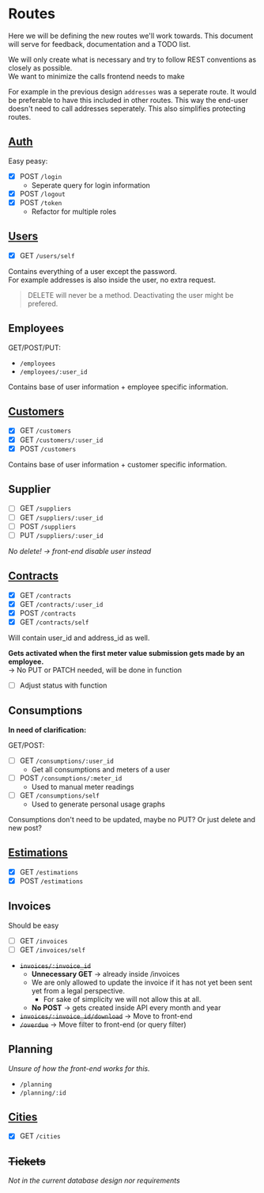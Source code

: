 # Routes

Here we will be defining the new routes we'll work towards.
This document will serve for feedback, documentation and a TODO list.

We will only create what is necessary and try to follow REST conventions as closely as possible.  
We want to minimize the calls frontend needs to make

For example in the previous design `addresses` was a seperate route. It would be preferable to have this included in other routes.
This way the end-user doesn't need to call addresses seperately. This also simplifies protecting routes.

## [Auth](auth.md)

Easy peasy:
- [X] POST `/login`
  - Seperate query for login information
- [X] POST `/logout`
- [X] POST `/token`
  - Refactor for multiple roles

## [Users](users.md)

- [X] GET `/users/self`

Contains everything of a user except the password.  
For example addresses is also inside the user, no extra request.

> DELETE will never be a method. Deactivating the user might be prefered.

## Employees

GET/POST/PUT:  
- `/employees`
- `/employees/:user_id`

Contains base of user information + employee specific information.

## [Customers](customers.md)

- [X] GET `/customers`
- [X] GET `/customers/:user_id`
- [X] POST `/customers`

Contains base of user information + customer specific information.

## Supplier

- [ ] GET `/suppliers`
- [ ] GET `/suppliers/:user_id`
- [ ] POST `/suppliers`
- [ ] PUT `/suppliers/:user_id`

*No delete! -> front-end disable user instead*

## [Contracts](contract.md)

- [X] GET `/contracts`
- [X] GET `/contracts/:user_id`
- [X] POST `/contracts`
- [X] GET `/contracts/self`

Will contain user_id and address_id as well.

**Gets activated when the first meter value submission gets made by an employee.**  
-> No PUT or PATCH needed, will be done in function
- [ ] Adjust status with function

## Consumptions

**In need of clarification:**

GET/POST:
- [ ] GET `/consumptions/:user_id`
  - Get all consumptions and meters of a user
- [ ] POST `/consumptions/:meter_id`
  - Used to manual meter readings
- [ ] GET `/consumptions/self`
  - Used to generate personal usage graphs

Consumptions don't need to be updated, maybe no PUT?
Or just delete and new post?

## [Estimations](estimations.md)

- [X] GET `/estimations`
- [X] POST `/estimations`

## Invoices

Should be easy
- [ ] GET `/invoices`
- [ ] GET `/invoices/self`

- ~~`invoices/:invoice_id`~~
  - **Unnecessary GET** -> already inside /invoices
  - We are only allowed to update the invoice if it has not yet been sent yet from a legal perspective.
    - For sake of simplicity we will not allow this at all.
  - **No POST** -> gets created inside API every month and year
- ~~`invoices/:invoice_id/download`~~ -> Move to front-end
- ~~`/overdue`~~ -> Move filter to front-end (or query filter)

## Planning

*Unsure of how the front-end works for this.*
- `/planning`
- `/planning/:id`

## [Cities](city.md)

- [X] GET `/cities`

## ~~Tickets~~

*Not in the current database design nor requirements*
